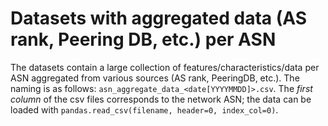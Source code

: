 # Datasets with aggregated data (AS rank, Peering DB, etc.) per ASN

The datasets contain a large collection of features/characteristics/data per ASN aggregated from various sources (AS rank, PeeringDB, etc.). The naming is as follows: `asn_aggregate_data_<date[YYYYMMDD]>.csv`. 
The _first column_ of the csv files corresponds to the network ASN; the data can be loaded with `pandas.read_csv(filename, header=0, index_col=0)`.

